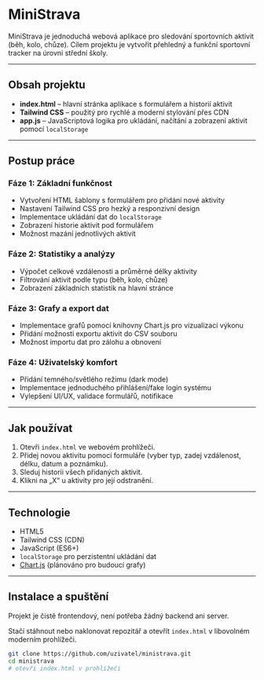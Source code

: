 # MiniStrava

MiniStrava je jednoduchá webová aplikace pro sledování sportovních aktivit (běh, kolo, chůze). Cílem projektu je vytvořit přehledný a funkční sportovní tracker na úrovni střední školy.

---

## Obsah projektu

- **index.html** – hlavní stránka aplikace s formulářem a historií aktivit
- **Tailwind CSS** – použitý pro rychlé a moderní stylování přes CDN
- **app.js** – JavaScriptová logika pro ukládání, načítání a zobrazení aktivit pomocí `localStorage`

---

## Postup práce

### Fáze 1: Základní funkčnost
- Vytvoření HTML šablony s formulářem pro přidání nové aktivity
- Nastavení Tailwind CSS pro hezký a responzivní design
- Implementace ukládání dat do `localStorage`
- Zobrazení historie aktivit pod formulářem
- Možnost mazání jednotlivých aktivit

### Fáze 2: Statistiky a analýzy
- Výpočet celkové vzdálenosti a průměrné délky aktivity
- Filtrování aktivit podle typu (běh, kolo, chůze)
- Zobrazení základních statistik na hlavní stránce

### Fáze 3: Grafy a export dat
- Implementace grafů pomocí knihovny Chart.js pro vizualizaci výkonu
- Přidání možnosti exportu aktivit do CSV souboru
- Možnost importu dat pro zálohu a obnovení

### Fáze 4: Uživatelský komfort
- Přidání temného/světlého režimu (dark mode)
- Implementace jednoduchého přihlášení/fake login systému
- Vylepšení UI/UX, validace formulářů, notifikace

---

## Jak používat

1. Otevři `index.html` ve webovém prohlížeči.
2. Přidej novou aktivitu pomocí formuláře (vyber typ, zadej vzdálenost, délku, datum a poznámku).
3. Sleduj historii všech přidaných aktivit.
4. Klikni na „X“ u aktivity pro její odstranění.

---

## Technologie

- HTML5
- Tailwind CSS (CDN)
- JavaScript (ES6+)
- `localStorage` pro perzistentní ukládání dat
- [Chart.js](https://www.chartjs.org/) (plánováno pro budoucí grafy)

---

## Instalace a spuštění

Projekt je čistě frontendový, není potřeba žádný backend ani server.

Stačí stáhnout nebo naklonovat repozitář a otevřít `index.html` v libovolném moderním prohlížeči.

```bash
git clone https://github.com/uzivatel/ministrava.git
cd ministrava
# otevři index.html v prohlížeči
